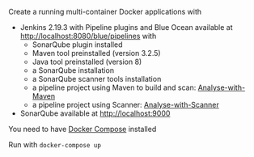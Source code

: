 Create a running multi-container Docker applications with
* Jenkins 2.19.3 with Pipeline plugins and Blue Ocean available at <http://localhost:8080/blue/pipelines> with 
  * SonarQube plugin installed
  * Maven tool preinstalled (version 3.2.5)
  * Java tool preinstalled (version 8)
  * a SonarQube installation
  * a SonarQube scanner tools installation
  * a pipeline project using Maven to build and scan: [Analyse-with-Maven](http://localhost:8080/blue/organizations/jenkins/Analyse-with-Maven/activity)
  * a pipeline project using Scanner: [Analyse-with-Scanner](http://localhost:8080/blue/organizations/jenkins/Analyse-with-Scanner/activity)
* SonarQube available at <http://localhost:9000>

You need to have [Docker Compose](https://docs.docker.com/compose//) installed

Run with ```docker-compose up```
